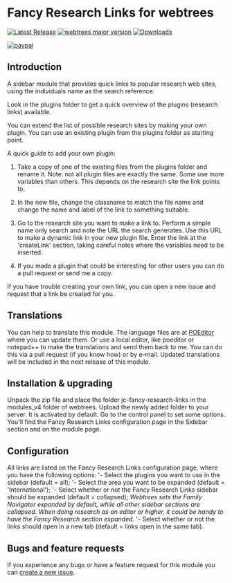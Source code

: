 Fancy Research Links for webtrees
=================================

[![Latest Release](https://img.shields.io/github/release/JustCarmen/webtrees-fancy-research-links.svg)][1]
[![webtrees major version](https://img.shields.io/badge/webtrees-v2.x-green)][2]
[![Downloads](https://img.shields.io/github/downloads/JustCarmen/webtrees-fancy-research-links/total.svg)]()

[![paypal](https://www.paypalobjects.com/en_US/i/btn/btn_donateCC_LG.gif)](https://www.paypal.com/cgi-bin/webscr?cmd=_donations&business=XPBC2W85M38AS&item_name=webtrees%20modules%20by%20JustCarmen&currency_code=EUR)

Introduction
-----------
A sidebar module that provides quick links to popular research web sites, using the individuals name as the search reference.

Look in the plugins folder to get a quick overview of the plugins (research links) available.

You can extend the list of possible research sites by making your own plugin. You can use an existing plugin from the plugins folder as starting point.

A quick guide to add your own plugin:

1. Take a copy of one of the existing files from the plugins folder and rename it. Note: not all plugin files are exactly the same. Some use more variables than others. This depends on the research site the link points to.

2. In the new file, change the classname to match the file name and change the name and label of the link to something suitable.

3. Go to the research site you want to make a link to. Perform a simple name only search and note the URL the search generates. Use this URL to make a dynamic link in your new plugin file. Enter the link at the 'createLink' section, taking careful notes where the variables need to be inserted.

4. If you made a plugin that could be interesting for other users you can do a pull request or send me a copy.

If you have trouble creating your own link, you can open a new issue and request that a link be created for you.

Translations
------------
You can help to translate this module. The language files are at [POEditor][3] where you can update them. Or use a local editor, like poeditor or notepad++ to make the translations and send them back to me. You can do this via a pull request (if you know how) or by e-mail. Updated translations will be included in the next release of this module.

Installation & upgrading
------------------------
Unpack the zip file and place the folder jc-fancy-research-links in the modules_v4 folder of webtrees. Upload the newly added folder to your server. It is activated by default. Go to the control panel to set some options. You'll find the Fancy Research Links configuration page in the Sidebar section and on the module page.

Configuration
------------------------
All links are listed on the Fancy Research Links configuration page, where you have the following options:
'- Select the plugins you want to use in the sidebar (default = all);
'- Select the area you want to be expanded (default = 'International');
'- Select whether or not the Fancy Research Links sidebar should be expanded (default = collapsed);
   _Webtrees sets the Family Navigator expanded by default, while all other sidebar sections are collapsed. When doing research as an editor or higher, it could be handy to have the Fancy Research section expanded._
'- Select whether or not the links should open in a new tab (default = links open in the same tab).

Bugs and feature requests
-------------------------
If you experience any bugs or have a feature request for this module you can [create a new issue][4].

 [1]: https://github.com/JustCarmen/webtrees-fancy-research-links/releases/latest
 [2]: https://webtrees.github.io/download/
 [3]: https://poeditor.com/join/project?hash=VLrxy3AG3A
 [4]: https://github.com/JustCarmen/webtrees-fancy-research-links/issues?state=open

